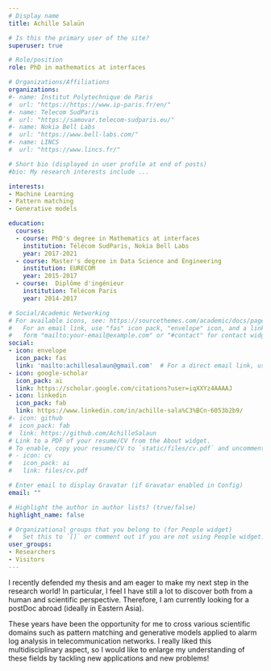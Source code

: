 ```yaml
---
# Display name
title: Achille Salaün

# Is this the primary user of the site?
superuser: true

# Role/position
role: PhD in mathematics at interfaces

# Organizations/Affiliations
organizations:
#- name: Institut Polytechnique de Paris
#  url: "https://https://www.ip-paris.fr/en/"
#- name: Telecom SudParis
#  url: "https://samovar.telecom-sudparis.eu/"
#- name: Nokia Bell Labs
#  url: "https://www.bell-labs.com/"
#- name: LINCS
#  url: "https://www.lincs.fr/"

# Short bio (displayed in user profile at end of posts)
#bio: My research interests include ...

interests:
- Machine Learning
- Pattern matching
- Generative models

education:
  courses:
  - course: PhD's degree in Mathematics at interfaces
    institution: Télécom SudParis, Nokia Bell Labs
    year: 2017-2021
  - course: Master's degree in Data Science and Engineering 
    institution: EURECOM
    year: 2015-2017
  - course:  Diplôme d'ingénieur
    institution: Télécom Paris
    year: 2014-2017

# Social/Academic Networking
# For available icons, see: https://sourcethemes.com/academic/docs/page-builder/#icons
#   For an email link, use "fas" icon pack, "envelope" icon, and a link in the
#   form "mailto:your-email@example.com" or "#contact" for contact widget.
social:
- icon: envelope
  icon_pack: fas
  link: 'mailto:achillesalaun@gmail.com'  # For a direct email link, use "mailto:test@example.org".
- icon: google-scholar
  icon_pack: ai
  link: https://scholar.google.com/citations?user=iqXXYz4AAAAJ
- icon: linkedin
  icon_pack: fab
  link: https://www.linkedin.com/in/achille-sala%C3%BCn-6053b2b9/
#- icon: github
#  icon_pack: fab
#  link: https://github.com/AchilleSalaun
# Link to a PDF of your resume/CV from the About widget.
# To enable, copy your resume/CV to `static/files/cv.pdf` and uncomment the lines below.
# - icon: cv
#   icon_pack: ai
#   link: files/cv.pdf

# Enter email to display Gravatar (if Gravatar enabled in Config)
email: ""

# Highlight the author in author lists? (true/false)
highlight_name: false

# Organizational groups that you belong to (for People widget)
#   Set this to `[]` or comment out if you are not using People widget.
user_groups:
- Researchers
- Visitors
---
```


I recently defended my thesis and am eager to make my next step in the research world!
In particular, I feel I have still a lot to discover both from a human and scientific perspective.
Therefore, I am currently looking for a postDoc abroad (ideally in Eastern Asia).

These years have been the opportunity for me to cross various scientific domains 
such as pattern matching and generative models 
applied to alarm log analysis in telecommunication networks.
I really liked this multidisciplinary aspect,
so I would like to enlarge my understanding of these fields by tackling new applications and new problems!

